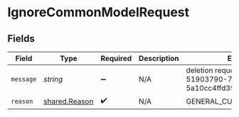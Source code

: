 # IgnoreCommonModelRequest


## Fields

| Field                                                            | Type                                                             | Required                                                         | Description                                                      | Example                                                          |
| ---------------------------------------------------------------- | ---------------------------------------------------------------- | ---------------------------------------------------------------- | ---------------------------------------------------------------- | ---------------------------------------------------------------- |
| `message`                                                        | *string*                                                         | :heavy_minus_sign:                                               | N/A                                                              | deletion request by user id 51903790-7dfe-4053-8d63-5a10cc4ffd39 |
| `reason`                                                         | [shared.Reason](../../../sdk/models/shared/reason.md)            | :heavy_check_mark:                                               | N/A                                                              | GENERAL_CUSTOMER_REQUEST                                         |